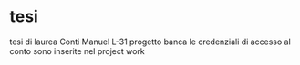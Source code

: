 # tesi
tesi di laurea Conti Manuel L-31 progetto banca
le credenziali di accesso al conto sono inserite nel project work
